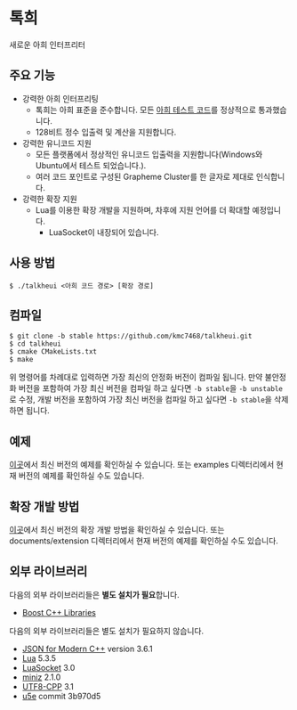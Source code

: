 # 톡희
새로운 아희 인터프리터

## 주요 기능
- 강력한 아희 인터프리팅
	- 톡희는 아희 표준을 준수합니다. 모든 [아희 테스트 코드](https://github.com/aheui/snippets)를 정상적으로 통과했습니다.
	- 128비트 정수 입출력 및 계산을 지원합니다.
- 강력한 유니코드 지원
	- 모든 플랫폼에서 정상적인 유니코드 입출력을 지원합니다(Windows와 Ubuntu에서 테스트 되었습니다.).
	- 여러 코드 포인트로 구성된 Grapheme Cluster를 한 글자로 제대로 인식합니다.
- 강력한 확장 지원
	- Lua를 이용한 확장 개발을 지원하며, 차후에 지원 언어를 더 확대할 예정입니다.
		- LuaSocket이 내장되어 있습니다.

## 사용 방법
```
$ ./talkheui <아희 코드 경로> [확장 경로]
```

## 컴파일
```
$ git clone -b stable https://github.com/kmc7468/talkheui.git
$ cd talkheui
$ cmake CMakeLists.txt
$ make
```
위 명령어를 차례대로 입력하면 가장 최신의 안정화 버전이 컴파일 됩니다. 만약 불안정화 버전을 포함하여 가장 최신 버전을 컴파일 하고 싶다면 `-b stable`을 `-b unstable`로 수정, 개발 버전을 포함하여 가장 최신 버전을 컴파일 하고 싶다면 `-b stable`을 삭제하면 됩니다.

## 예제
[이곳](https://github.com/kmc7468/talkheui/tree/master/examples)에서 최신 버전의 예제를 확인하실 수 있습니다. 또는 examples 디렉터리에서 현재 버전의 예제를 확인하실 수도 있습니다.

## 확장 개발 방법
[이곳](https://github.com/kmc7468/talkheui/tree/master/documents/확장)에서 최신 버전의 확장 개발 방법을 확인하실 수 있습니다. 또는 documents/extension 디렉터리에서 현재 버전의 예제를 확인하실 수도 있습니다.

## 외부 라이브러리
다음의 외부 라이브러리들은 **별도 설치가 필요**합니다.
- [Boost C++ Libraries](https://www.boost.org)

다음의 외부 라이브러리들은 별도 설치가 필요하지 않습니다.
- [JSON for Modern C++](https://github.com/nlohmann/json) version 3.6.1
- [Lua](https://www.lua.org) 5.3.5
- [LuaSocket](https://github.com/diegonehab/luasocket) 3.0
- [miniz](https://github.com/richgel999/miniz) 2.1.0
- [UTF8-CPP](https://github.com/nemtrif/utfcpp) 3.1
- [u5e](https://github.com/ruoso/u5e) commit 3b970d5